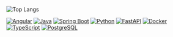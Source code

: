 ![Top Langs](https://github-readme-stats.vercel.app/api/top-langs/?username=Skik0w&exclude_repo=Systemy-Wbudowane&layout=compact&theme=radical)

[![Angular](https://img.shields.io/badge/Angular-DD0031?style=flat-square&logo=angular&logoColor=white)](https://angular.io)
[![Java](https://img.shields.io/badge/Java-ED8B00?style=flat-square&logo=openjdk&logoColor=white)](https://www.java.com)
[![Spring Boot](https://img.shields.io/badge/Spring%20Boot-6DB33F?style=flat-square&logo=springboot&logoColor=white)](https://spring.io/projects/spring-boot)
[![Python](https://img.shields.io/badge/Python-3776AB?style=flat-square&logo=python&logoColor=white)](https://www.python.org)
[![FastAPI](https://img.shields.io/badge/FastAPI-009688?style=flat-square&logo=fastapi&logoColor=white)](https://fastapi.tiangolo.com)
[![Docker](https://img.shields.io/badge/Docker-2496ED?style=flat-square&logo=docker&logoColor=white)](https://www.docker.com)
[![TypeScript](https://img.shields.io/badge/TypeScript-3178C6?style=flat-square&logo=typescript&logoColor=white)](https://www.typescriptlang.org)
[![PostgreSQL](https://img.shields.io/badge/PostgreSQL-4169E1?style=flat-square&logo=postgresql&logoColor=white)](https://www.postgresql.org)




